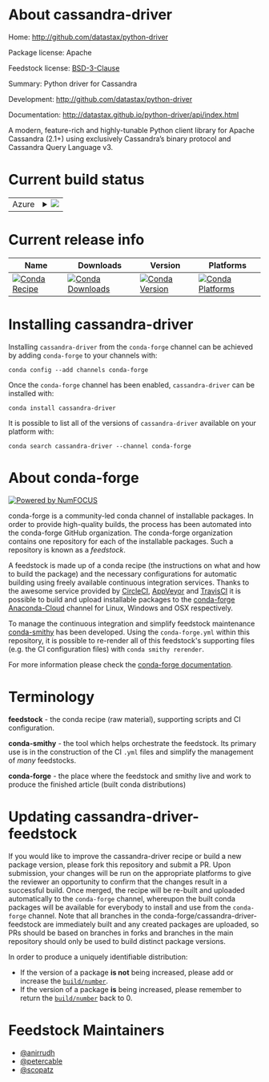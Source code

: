 About cassandra-driver
======================

Home: http://github.com/datastax/python-driver

Package license: Apache

Feedstock license: [BSD-3-Clause](https://github.com/conda-forge/cassandra-driver-feedstock/blob/master/LICENSE.txt)

Summary: Python driver for Cassandra

Development: http://github.com/datastax/python-driver

Documentation: http://datastax.github.io/python-driver/api/index.html

A modern, feature-rich and highly-tunable Python client library for Apache Cassandra (2.1+)
using exclusively Cassandra’s binary protocol and Cassandra Query Language v3.


Current build status
====================


<table>
    
  <tr>
    <td>Azure</td>
    <td>
      <details>
        <summary>
          <a href="https://dev.azure.com/conda-forge/feedstock-builds/_build/latest?definitionId=3789&branchName=master">
            <img src="https://dev.azure.com/conda-forge/feedstock-builds/_apis/build/status/cassandra-driver-feedstock?branchName=master">
          </a>
        </summary>
        <table>
          <thead><tr><th>Variant</th><th>Status</th></tr></thead>
          <tbody><tr>
              <td>linux_64_c_compiler_version7python3.6.____73_pypypython_implpypy</td>
              <td>
                <a href="https://dev.azure.com/conda-forge/feedstock-builds/_build/latest?definitionId=3789&branchName=master">
                  <img src="https://dev.azure.com/conda-forge/feedstock-builds/_apis/build/status/cassandra-driver-feedstock?branchName=master&jobName=linux&configuration=linux_64_c_compiler_version7python3.6.____73_pypypython_implpypy" alt="variant">
                </a>
              </td>
            </tr><tr>
              <td>linux_64_c_compiler_version7python3.6.____cpythonpython_implcpython</td>
              <td>
                <a href="https://dev.azure.com/conda-forge/feedstock-builds/_build/latest?definitionId=3789&branchName=master">
                  <img src="https://dev.azure.com/conda-forge/feedstock-builds/_apis/build/status/cassandra-driver-feedstock?branchName=master&jobName=linux&configuration=linux_64_c_compiler_version7python3.6.____cpythonpython_implcpython" alt="variant">
                </a>
              </td>
            </tr><tr>
              <td>linux_64_c_compiler_version7python3.7.____cpythonpython_implcpython</td>
              <td>
                <a href="https://dev.azure.com/conda-forge/feedstock-builds/_build/latest?definitionId=3789&branchName=master">
                  <img src="https://dev.azure.com/conda-forge/feedstock-builds/_apis/build/status/cassandra-driver-feedstock?branchName=master&jobName=linux&configuration=linux_64_c_compiler_version7python3.7.____cpythonpython_implcpython" alt="variant">
                </a>
              </td>
            </tr><tr>
              <td>linux_64_c_compiler_version7python3.8.____cpythonpython_implcpython</td>
              <td>
                <a href="https://dev.azure.com/conda-forge/feedstock-builds/_build/latest?definitionId=3789&branchName=master">
                  <img src="https://dev.azure.com/conda-forge/feedstock-builds/_apis/build/status/cassandra-driver-feedstock?branchName=master&jobName=linux&configuration=linux_64_c_compiler_version7python3.8.____cpythonpython_implcpython" alt="variant">
                </a>
              </td>
            </tr><tr>
              <td>linux_64_c_compiler_version7python3.9.____cpythonpython_implcpython</td>
              <td>
                <a href="https://dev.azure.com/conda-forge/feedstock-builds/_build/latest?definitionId=3789&branchName=master">
                  <img src="https://dev.azure.com/conda-forge/feedstock-builds/_apis/build/status/cassandra-driver-feedstock?branchName=master&jobName=linux&configuration=linux_64_c_compiler_version7python3.9.____cpythonpython_implcpython" alt="variant">
                </a>
              </td>
            </tr><tr>
              <td>osx_64_c_compiler_version10python3.6.____73_pypypython_implpypy</td>
              <td>
                <a href="https://dev.azure.com/conda-forge/feedstock-builds/_build/latest?definitionId=3789&branchName=master">
                  <img src="https://dev.azure.com/conda-forge/feedstock-builds/_apis/build/status/cassandra-driver-feedstock?branchName=master&jobName=osx&configuration=osx_64_c_compiler_version10python3.6.____73_pypypython_implpypy" alt="variant">
                </a>
              </td>
            </tr><tr>
              <td>osx_64_c_compiler_version10python3.6.____cpythonpython_implcpython</td>
              <td>
                <a href="https://dev.azure.com/conda-forge/feedstock-builds/_build/latest?definitionId=3789&branchName=master">
                  <img src="https://dev.azure.com/conda-forge/feedstock-builds/_apis/build/status/cassandra-driver-feedstock?branchName=master&jobName=osx&configuration=osx_64_c_compiler_version10python3.6.____cpythonpython_implcpython" alt="variant">
                </a>
              </td>
            </tr><tr>
              <td>osx_64_c_compiler_version10python3.7.____cpythonpython_implcpython</td>
              <td>
                <a href="https://dev.azure.com/conda-forge/feedstock-builds/_build/latest?definitionId=3789&branchName=master">
                  <img src="https://dev.azure.com/conda-forge/feedstock-builds/_apis/build/status/cassandra-driver-feedstock?branchName=master&jobName=osx&configuration=osx_64_c_compiler_version10python3.7.____cpythonpython_implcpython" alt="variant">
                </a>
              </td>
            </tr><tr>
              <td>osx_64_c_compiler_version10python3.8.____cpythonpython_implcpython</td>
              <td>
                <a href="https://dev.azure.com/conda-forge/feedstock-builds/_build/latest?definitionId=3789&branchName=master">
                  <img src="https://dev.azure.com/conda-forge/feedstock-builds/_apis/build/status/cassandra-driver-feedstock?branchName=master&jobName=osx&configuration=osx_64_c_compiler_version10python3.8.____cpythonpython_implcpython" alt="variant">
                </a>
              </td>
            </tr><tr>
              <td>osx_64_c_compiler_version10python3.9.____cpythonpython_implcpython</td>
              <td>
                <a href="https://dev.azure.com/conda-forge/feedstock-builds/_build/latest?definitionId=3789&branchName=master">
                  <img src="https://dev.azure.com/conda-forge/feedstock-builds/_apis/build/status/cassandra-driver-feedstock?branchName=master&jobName=osx&configuration=osx_64_c_compiler_version10python3.9.____cpythonpython_implcpython" alt="variant">
                </a>
              </td>
            </tr><tr>
              <td>win_64_python3.6.____cpython</td>
              <td>
                <a href="https://dev.azure.com/conda-forge/feedstock-builds/_build/latest?definitionId=3789&branchName=master">
                  <img src="https://dev.azure.com/conda-forge/feedstock-builds/_apis/build/status/cassandra-driver-feedstock?branchName=master&jobName=win&configuration=win_64_python3.6.____cpython" alt="variant">
                </a>
              </td>
            </tr><tr>
              <td>win_64_python3.7.____cpython</td>
              <td>
                <a href="https://dev.azure.com/conda-forge/feedstock-builds/_build/latest?definitionId=3789&branchName=master">
                  <img src="https://dev.azure.com/conda-forge/feedstock-builds/_apis/build/status/cassandra-driver-feedstock?branchName=master&jobName=win&configuration=win_64_python3.7.____cpython" alt="variant">
                </a>
              </td>
            </tr><tr>
              <td>win_64_python3.8.____cpython</td>
              <td>
                <a href="https://dev.azure.com/conda-forge/feedstock-builds/_build/latest?definitionId=3789&branchName=master">
                  <img src="https://dev.azure.com/conda-forge/feedstock-builds/_apis/build/status/cassandra-driver-feedstock?branchName=master&jobName=win&configuration=win_64_python3.8.____cpython" alt="variant">
                </a>
              </td>
            </tr><tr>
              <td>win_64_python3.9.____cpython</td>
              <td>
                <a href="https://dev.azure.com/conda-forge/feedstock-builds/_build/latest?definitionId=3789&branchName=master">
                  <img src="https://dev.azure.com/conda-forge/feedstock-builds/_apis/build/status/cassandra-driver-feedstock?branchName=master&jobName=win&configuration=win_64_python3.9.____cpython" alt="variant">
                </a>
              </td>
            </tr>
          </tbody>
        </table>
      </details>
    </td>
  </tr>
</table>

Current release info
====================

| Name | Downloads | Version | Platforms |
| --- | --- | --- | --- |
| [![Conda Recipe](https://img.shields.io/badge/recipe-cassandra--driver-green.svg)](https://anaconda.org/conda-forge/cassandra-driver) | [![Conda Downloads](https://img.shields.io/conda/dn/conda-forge/cassandra-driver.svg)](https://anaconda.org/conda-forge/cassandra-driver) | [![Conda Version](https://img.shields.io/conda/vn/conda-forge/cassandra-driver.svg)](https://anaconda.org/conda-forge/cassandra-driver) | [![Conda Platforms](https://img.shields.io/conda/pn/conda-forge/cassandra-driver.svg)](https://anaconda.org/conda-forge/cassandra-driver) |

Installing cassandra-driver
===========================

Installing `cassandra-driver` from the `conda-forge` channel can be achieved by adding `conda-forge` to your channels with:

```
conda config --add channels conda-forge
```

Once the `conda-forge` channel has been enabled, `cassandra-driver` can be installed with:

```
conda install cassandra-driver
```

It is possible to list all of the versions of `cassandra-driver` available on your platform with:

```
conda search cassandra-driver --channel conda-forge
```


About conda-forge
=================

[![Powered by NumFOCUS](https://img.shields.io/badge/powered%20by-NumFOCUS-orange.svg?style=flat&colorA=E1523D&colorB=007D8A)](http://numfocus.org)

conda-forge is a community-led conda channel of installable packages.
In order to provide high-quality builds, the process has been automated into the
conda-forge GitHub organization. The conda-forge organization contains one repository
for each of the installable packages. Such a repository is known as a *feedstock*.

A feedstock is made up of a conda recipe (the instructions on what and how to build
the package) and the necessary configurations for automatic building using freely
available continuous integration services. Thanks to the awesome service provided by
[CircleCI](https://circleci.com/), [AppVeyor](https://www.appveyor.com/)
and [TravisCI](https://travis-ci.com/) it is possible to build and upload installable
packages to the [conda-forge](https://anaconda.org/conda-forge)
[Anaconda-Cloud](https://anaconda.org/) channel for Linux, Windows and OSX respectively.

To manage the continuous integration and simplify feedstock maintenance
[conda-smithy](https://github.com/conda-forge/conda-smithy) has been developed.
Using the ``conda-forge.yml`` within this repository, it is possible to re-render all of
this feedstock's supporting files (e.g. the CI configuration files) with ``conda smithy rerender``.

For more information please check the [conda-forge documentation](https://conda-forge.org/docs/).

Terminology
===========

**feedstock** - the conda recipe (raw material), supporting scripts and CI configuration.

**conda-smithy** - the tool which helps orchestrate the feedstock.
                   Its primary use is in the construction of the CI ``.yml`` files
                   and simplify the management of *many* feedstocks.

**conda-forge** - the place where the feedstock and smithy live and work to
                  produce the finished article (built conda distributions)


Updating cassandra-driver-feedstock
===================================

If you would like to improve the cassandra-driver recipe or build a new
package version, please fork this repository and submit a PR. Upon submission,
your changes will be run on the appropriate platforms to give the reviewer an
opportunity to confirm that the changes result in a successful build. Once
merged, the recipe will be re-built and uploaded automatically to the
`conda-forge` channel, whereupon the built conda packages will be available for
everybody to install and use from the `conda-forge` channel.
Note that all branches in the conda-forge/cassandra-driver-feedstock are
immediately built and any created packages are uploaded, so PRs should be based
on branches in forks and branches in the main repository should only be used to
build distinct package versions.

In order to produce a uniquely identifiable distribution:
 * If the version of a package **is not** being increased, please add or increase
   the [``build/number``](https://conda.io/docs/user-guide/tasks/build-packages/define-metadata.html#build-number-and-string).
 * If the version of a package **is** being increased, please remember to return
   the [``build/number``](https://conda.io/docs/user-guide/tasks/build-packages/define-metadata.html#build-number-and-string)
   back to 0.

Feedstock Maintainers
=====================

* [@anirrudh](https://github.com/anirrudh/)
* [@petercable](https://github.com/petercable/)
* [@scopatz](https://github.com/scopatz/)

